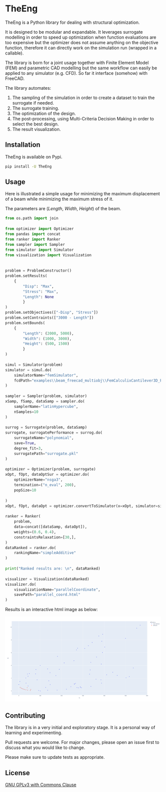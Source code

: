 # TheEng

TheEng is a Python library for dealing with structural optimization.

It is designed to be modular and expandable. It leverages surrogate modelling in order to speed up optimization when function evaluations are too expensive but the optimizer does not assume anything on the objective function, therefore it can directly work on the simulation run (wrapped in a callable).

The library is born for a joint usage together with Finite Element Model (FEM) and parametric CAD modelling but the same workflow can easily be applied to any simulator (e.g. CFD). So far it interface (somehow) with FreeCAD.

The library automates:

1. The sampling of the simulation in order to create a dataset to train the surrogate if needed.
2. The surrogate training.
3. The optimization of the design.
4. The post-processing, using Multi-Criteria Decision Making in order to select the best design.
5. The result visualization.

## Installation

TheEng is available on Pypi.

```bash
pip install -U TheEng
```

## Usage

Here is illustrated a simple usage for minimizing the maximum displacement of a beam while minimizing the maximum stress of it.

The parameters are (*Length*, *Width*, *Height*) of the beam.

```python
from os.path import join

from optimizer import Optimizer
from pandas import concat
from ranker import Ranker
from sampler import Sampler
from simulator import Simulator
from visualization import Visualization


problem = ProblemConstructor()
problem.setResults(
    {
        "Disp": "Max", 
        "Stress": "Max", 
        "Length": None
        }
)
problem.setObjectives(["-Disp", "Stress"])
problem.setContraints(["3000 - Length"])
problem.setBounds(
    {
        "Length": (2000, 5000), 
        "Width": (1000, 3000), 
        "Height": (500, 1500)
        }
)

simul = Simulator(problem)
simulator = simul.do(
    simulatorName="femSimulator",
    fcdPath="examples\\beam_freecad_multiobj\\FemCalculixCantilever3D_Param.FCStd",
)

sampler = Sampler(problem, simulator)
xSamp, fSamp, dataSamp = sampler.do(
    samplerName="latinHypercube", 
    nSamples=10
)

surrog = Surrogate(problem, dataSamp)
surrogate, surrogatePerformance = surrog.do(
    surrogateName="polynomial", 
    save=True, 
    degree_fit=3, 
    surrogatePath="surrogate.pkl"
)

optimizer = Optimizer(problem, surrogate)
xOpt, fOpt, dataOptSur = optimizer.do(
    optimizerName="nsga3", 
    termination=("n_eval", 200), 
    popSize=10

)
xOpt, fOpt, dataOpt = optimizer.convertToSimulator(x=xOpt, simulator=simulator)

ranker = Ranker(
    problem,
    data=concat([dataSamp, dataOpt]),
    weights=(0.6, 0.4),
    constraintsRelaxation=[30,],
)
dataRanked = ranker.do(
    rankingName="simpleAdditive"
)

print("Ranked results are: \n", dataRanked)

visualizer = Visualization(dataRanked)
visualizer.do(
    visualizationName="parallelCoordinate", 
    savePath="parallel_coord.html"
)

```

Results is an interactive html image as below:

![pareto](/images/pareto.png)

## Contributing

The library is in a very initial and exploratory stage. It is a personal way of learning and experimenting.

Pull requests are welcome. For major changes, please open an issue first to discuss what you would like to change.

Please make sure to update tests as appropriate.

## License
[GNU GPLv3 with Commons Clause](https://github.com/massimobrivio/TheEng/blob/main/LICENSE)